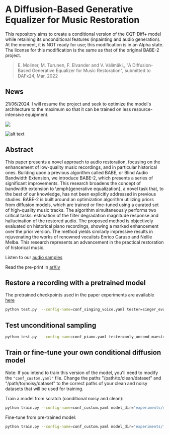 # A Diffusion-Based Generative Equalizer for Music Restoration


This repository aims to create a conditional version of the CQT-Diff+ model while retaining its unconditional features (inpainting and audio generation). At the moment, it is NOT ready for use; this modification is in an Alpha state. The license for this modification is the same as that of the original BABE-2 project.

> E. Moliner, M. Turunen, F. Elvander and V. Välimäki,, "A Diffusion-Based Generative Equalizer for Music Restoration", submitted to DAFx24, Mar, 2022

## News
21/06/2024. I will resume the project and seek to optimize the model's architecture to the maximum so that it can be trained on less resource-intensive equipment.

![](manuscript/figures/hawaii-trend.png)


![alt text](http://research.spa.aalto.fi/publications/papers/dafx-babe2/media/pipeline.png)

## Abstract

This paper presents a novel approach to audio restoration, focusing on the enhancement of low-quality music recordings, and in particular historical ones. 
Building upon a previous algorithm called BABE, or Blind Audio Bandwidth Extension, we introduce BABE-2, which presents a series of significant improvements.
This research broadens the concept of bandwidth extension to \emph{generative equalization}, a novel task that, to the best of our knowledge, has not been explicitly addressed in previous studies. 
BABE-2 is built around an optimization algorithm utilizing priors from diffusion models, which are trained or fine-tuned using a curated set of high-quality music tracks. The algorithm simultaneously performs two critical tasks: estimation of the filter degradation magnitude response and hallucination of the restored audio. The proposed method is objectively evaluated on historical piano recordings, showing a marked enhancement over the prior version. The method yields similarly impressive results in rejuvenating the works of renowned vocalists Enrico Caruso and Nellie Melba. 
This research represents an advancement in the practical restoration of historical music.

Listen to our [audio samples](http://research.spa.aalto.fi/publications/papers/dafx-babe2/)

Read the pre-print in [arXiv](https://arxiv.org/abs/2403.18636)

## Restore a recording with a pretrained model

The pretrained checkpoints used in the paper experiments are available  [here](http://research.spa.aalto.fi/publications/papers/dafx-babe2/checkpoints/)

```bash
python test.py  --config-name=conf_singing_voice.yaml tester=singer_evaluator_BABE2 tester.checkpoint="path/to/checkpoint.pt" id="BABE2_restored" tester.evaluation.single_recording="path/to/recording.wav"
```

## Test unconditional sampling

```bash
python test.py  --config-name=conf_piano.yaml tester=only_uncond_maestro tester.checkpoint="path/to/checkpoint.pt" id="BABE2" tester.modes=["unconditional"]
```


## Train or fine-tune your own conditional diffusion model

Note: If you intend to train this version of the model, you'll need to modify the ```"conf_custom.yaml"``` file. Change the paths "/path/to/clean/dataset" and "/path/to/noisy/dataset" to the correct paths of your clean and noisy datasets that will be used for training.

Train a model from scratch (conditional noisy and clean):

```bash
python train.py --config-name=conf_custom.yaml model_dir="experiments/model_dir" exp.batch=$batch_size"
```

Fine-tune from pre-trained model:

```bash
python train.py --config-name=conf_custom.yaml model_dir="experiments/finetuned_model_dir" exp.batch=$batch_size dset.path="/path/to/dataset" exp.finetuning=True exp.base_checkpoint="/path/to/pretrained/checkpoint.pt" 
```

